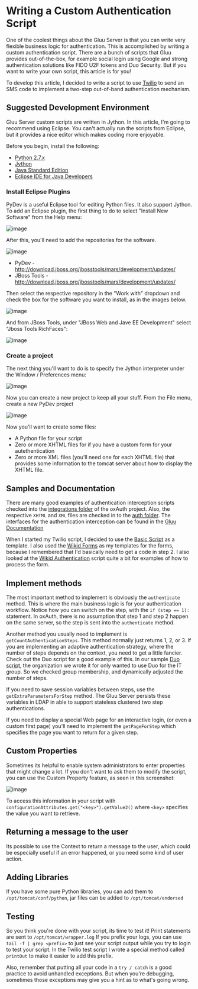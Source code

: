 # Writing a Custom Authentication Script

One of the coolest things about the Gluu Server is that you can write very flexible
business logic for authentication. This is accomplished by writing a custom authentication
script. There are a bunch of scripts that Gluu provides out-of-the-box, for example social login
using Google and strong authentication solutions like FIDO U2F tokens and Duo Security.
But if you want to write your own script, this article is for you!

To develop this article, I decided to write a script to use [Twilio](http://twilio.com) to
send an SMS code to implement a two-step out-of-band authentication mechanism.

## Suggested Development Environment

Gluu Server custom scripts are written in Jython. In this article, I'm going to recommend
using Eclipse. You can't actually run the scripts from Eclipse, but it provides a nice editor
which makes coding more enjoyable.

Before you begin, install the following:
 - [Python 2.7.x](https://www.python.org/downloads/)
 - [Jython](http://www.jython.org/downloads.html)
 - [Java Standard Edition](http://www.oracle.com/technetwork/java/javase/terms/products/index.html)
 - [Eclipse IDE for Java Developers](https://eclipse.org/downloads/)

### Install Eclipse Plugins

PyDev is a useful Eclipse tool for editing Python files. It also support Jython.
To add an Eclipse plugin, the first thing to do to select "Install New Software" from the
Help menu:

![image](https://raw.githubusercontent.com/GluuFederation/docs/master/sources/img/auth_article/01-install-software.jpg)

After this, you'll need to add the repositories for the software.

![image](https://raw.githubusercontent.com/GluuFederation/docs/master/sources/img/auth_article/02-Add-Repositories.jpg)

 - PyDev - http://download.jboss.org/jbosstools/mars/development/updates/
 - JBoss Tools - http://download.jboss.org/jbosstools/mars/development/updates/

Then select the respective repository in the "Work with" dropdown and check the box for the
software you want to install, as in the images below.

![image](https://raw.githubusercontent.com/GluuFederation/docs/master/sources/img/auth_article/03-add-Pydev.jpg)

And from JBoss Tools, under "JBoss Web and Jave EE Development" select "Jboss Tools RichFaces":

![image](https://raw.githubusercontent.com/GluuFederation/docs/master/sources/img/auth_article/04-add-jboss-richfaces.jpg)

### Create a project

The next thing you'll want to do is to specify the Jython interpreter under the Window / Preferences
menu:

![image](https://raw.githubusercontent.com/GluuFederation/docs/master/sources/img/auth_article/05-preferences-jython-interpreter.jpg)

Now you can create a new project to keep all your stuff. From the File menu, create a new PyDev
project

![image](https://raw.githubusercontent.com/GluuFederation/docs/master/sources/img/auth_article/06-new-pydev-project.jpg)

Now you'll want to create some files:
 - A Python file for your script
 - Zero or more XHTML files for if you have a custom form for your autethentication
 - Zero or more XML files (you'll need one for each XHTML file) that provides some information to
 the tomcat server about how to display the XHTML file.

## Samples and Documentation

There are many good examples of authentication interception scripts checked into the
[integrations folder](https://github.com/GluuFederation/oxAuth/tree/master/Server/integrations)
of the oxAuth project. Also, the respective `XHTML` and `XML` files are checked in to the
[auth folder](https://github.com/GluuFederation/oxAuth/tree/master/Server/src/main/webapp/auth).
The interfaces for the authentication interception can be found in the
[Gluu Documentation](http://www.gluu.org/docs/reference/interception-scripts/#authentication)

When I started my Twilio script, I decided to use the
[Basic Script](https://raw.githubusercontent.com/GluuFederation/oxAuth/master/Server/integrations/basic/BasicExternalAuthenticator.py)
as a template. I also used the [Wikid Forms](https://github.com/GluuFederation/oxAuth/tree/master/Server/src/main/webapp/auth/wikid)
as my templates for the forms, because I remembered that I'd basically need to get a code in step 2.
I also looked at the
[Wikid Authentication](https://github.com/GluuFederation/oxAuth/blob/master/Server/integrations/wikid/WikidExternalAuthenticator.py)
script quite a bit for examples of how to process the form.

## Implement methods

The most important method to implement is obviously the `authenticate` method. This is where
the main business logic is for your authentication workflow. Notice how you can switch on the
step, with the `if (step == 1):` statement. In oxAuth, there is no assumption that step 1
and step 2 happen on the same server, so the step is sent into the `authenticate` method.

Another method you usually need to implement is `getCountAuthenticationSteps`. This method
normally just returns 1, 2, or 3. If you are implementing an adaptive authentication strategy,
where the number of steps depends on the context, you need to get a little fancier. Check out
the Duo script for a good example of this. In our sample
[Duo script](https://github.com/GluuFederation/oxAuth/blob/master/Server/integrations/duo/DuoExternalAuthenticator.py),
the organization we wrote it for only wanted to use Duo for the IT group. So we checked group
membership, and dynamically adjusted the number of steps.

If you need to save session variables between steps, use the `getExtraParametersForStep` method.
The Gluu Server persists these variables in LDAP in able to support stateless clustered two step 
authentications.

If you need to display a special Web page for an interactive login, (or even a custom
first page) you'll need to implement the `getPageForStep` which specifies the page you 
want to return for a given step.

## Custom Properties

Sometimes its helpful to enable system administrators to enter properties that might change a lot.
If you don't want to ask them to modify the script, you can use the Custom Property feature, as seen
in this screenshot:

![image](https://raw.githubusercontent.com/GluuFederation/docs/master/sources/img/auth_article/07-custom-properties.jpg)

To access this information in your script with `configurationAttributes.get("<key>").getValue2()`
where `<key>` specifies the value you want to retrieve.

## Returning a message to the user

Its possible to use the Context to return a message to the user, which could be especially
useful if an error happened, or you need some kind of user action.

## Adding Libraries

If you have some pure Python libraries, you can add them to `/opt/tomcat/conf/python`,
jar files can be added to `/opt/tomcat/endorsed`

## Testing

So you think you're done with your script, its time to test it! Print statements are sent to
`/opt/tomcat/wrapper.log` If you prefix your logs, you can use `tail -f | grep <prefix>`
to just see your script output while you try to login to test your script. In the Twilio test
script I wrote a special method called `printOut` to make it easier to add this prefix.

Also, remember that putting all your code in a `try / catch` is a good practice to avoid
unhandled exceptions. But when you're debugging, sometimes those exceptions may give you
a hint as to what's going wrong.
